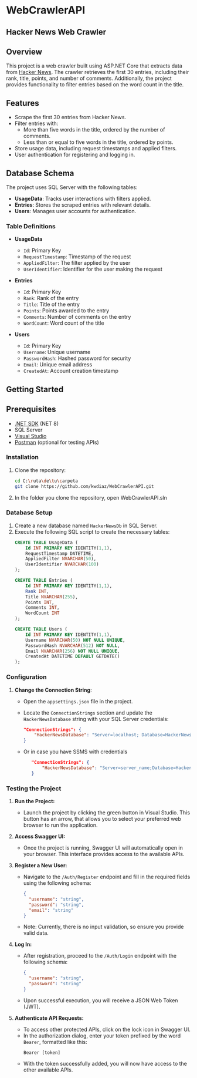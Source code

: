 # WebCrawlerAPI
## Hacker News Web Crawler

## Overview

This project is a web crawler built using ASP.NET Core that extracts data from [Hacker News](https://news.ycombinator.com/). The crawler retrieves the first 30 entries, including their rank, title, points, and number of comments. Additionally, the project provides functionality to filter entries based on the word count in the title.

## Features

- Scrape the first 30 entries from Hacker News.
- Filter entries with:
  - More than five words in the title, ordered by the number of comments.
  - Less than or equal to five words in the title, ordered by points.
- Store usage data, including request timestamps and applied filters.
- User authentication for registering and logging in.

## Database Schema

The project uses SQL Server with the following tables:

- **UsageData**: Tracks user interactions with filters applied.
- **Entries**: Stores the scraped entries with relevant details.
- **Users**: Manages user accounts for authentication.

### Table Definitions

- **UsageData**
  - `Id`: Primary Key
  - `RequestTimestamp`: Timestamp of the request
  - `AppliedFilter`: The filter applied by the user
  - `UserIdentifier`: Identifier for the user making the request

- **Entries**
  - `Id`: Primary Key
  - `Rank`: Rank of the entry
  - `Title`: Title of the entry
  - `Points`: Points awarded to the entry
  - `Comments`: Number of comments on the entry
  - `WordCount`: Word count of the title

- **Users**
  - `Id`: Primary Key
  - `Username`: Unique username
  - `PasswordHash`: Hashed password for security
  - `Email`: Unique email address
  - `CreatedAt`: Account creation timestamp

## Getting Started

## Prerequisites
- [.NET SDK](https://dotnet.microsoft.com/download) (NET 8)
- SQL Server
- [Visual Studio](https://visualstudio.microsoft.com/)
- [Postman](https://www.postman.com/) (optional for testing APIs)

### Installation

1. Clone the repository:
   ```bash
   cd C:\ruta\de\tu\carpeta
   git clone https://github.com/kwdiaz/WebCrawlerAPI.git
   
2. In the folder you clone the repository, open WebCrawlerAPI.sln 

### Database Setup

1. Create a new database named `HackerNewsDb` in SQL Server.
2. Execute the following SQL script to create the necessary tables:
    ```sql
    CREATE TABLE UsageData (
        Id INT PRIMARY KEY IDENTITY(1,1),
        RequestTimestamp DATETIME,
        AppliedFilter NVARCHAR(50),
        UserIdentifier NVARCHAR(100)
    );
    
    CREATE TABLE Entries (
        Id INT PRIMARY KEY IDENTITY(1,1),
        Rank INT,
        Title NVARCHAR(255),
        Points INT,
        Comments INT,
        WordCount INT
    );
    
    CREATE TABLE Users (
        Id INT PRIMARY KEY IDENTITY(1,1),
        Username NVARCHAR(50) NOT NULL UNIQUE,
        PasswordHash NVARCHAR(512) NOT NULL,
        Email NVARCHAR(256) NOT NULL UNIQUE,
        CreatedAt DATETIME DEFAULT GETDATE()
    );

### Configuration

1. **Change the Connection String**:
   - Open the `appsettings.json` file in the project.
   - Locate the `ConnectionStrings` section and update the `HackerNewsDatabase` string with your SQL Server credentials:

     ```json
     "ConnectionStrings": {
         "HackerNewsDatabase": "Server=localhost; Database=HackerNewsDb; Integrated Security=True; Trusted_Connection=True; TrustServerCertificate=True;"
     }
   
   - Or in case you have SSMS with credentials
  
      ```json
         "ConnectionStrings": {
             "HackerNewsDatabase": "Server=server_name;Database=HackerNewsDb;User Id=your_id;Password=your_pass;TrustServerCertificate=True;MultipleActiveResultSets=true"
         }

### Testing the Project

1. **Run the Project:**
   - Launch the project by clicking the green button in Visual Studio. This button has an arrow, that allows you to select your preferred web browser to run the application.

2. **Access Swagger UI:**
   - Once the project is running, Swagger UI will automatically open in your browser. This interface provides access to the available APIs.

3. **Register a New User:**
   - Navigate to the `/Auth/Register` endpoint and fill in the required fields using the following schema:
     ```json
     {
       "username": "string",
       "password": "string",
       "email": "string"
     }
     ```
   - Note: Currently, there is no input validation, so ensure you provide valid data.

4. **Log In:**
   - After registration, proceed to the `/Auth/Login` endpoint with the following schema:
     ```json
     {
       "username": "string",
       "password": "string"
     }
     ```
   - Upon successful execution, you will receive a JSON Web Token (JWT).

5. **Authenticate API Requests:**
   - To access other protected APIs, click on the lock icon in Swagger UI.
   - In the authorization dialog, enter your token prefixed by the word `Bearer`, formatted like this:
     ```
     Bearer [token]
     ```
   - With the token successfully added, you will now have access to the other available APIs.

